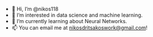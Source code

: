 


- 👋 Hi, I’m @nikos118
- 👀 I’m interested in data science and machine learning.
- 🌱 I’m currently learning about Neural Networks.
- 📫 You can email me at nikosdritsakoswork@gmail.com!



<!---
nikos118/nikos118 is a ✨ special ✨ repository because its `README.md` (this file) appears on your GitHub profile.
You can click the Preview link to take a look at your changes.
--->
